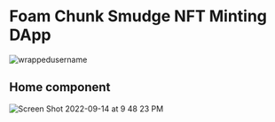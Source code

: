 # Foam Chunk Smudge NFT Minting DApp

<p align="left"> <img src="https://komarev.com/ghpvc/?username=minting-dapp-template&label=Profile%20views&color=0e75b6&style=flat" alt="wrappedusername" /> </p>

## Home component
![Screen Shot 2022-09-14 at 9 48 23 PM](https://user-images.githubusercontent.com/104662990/190302114-1210dfdb-f8c5-406b-8232-27a60f2354a8.png)
